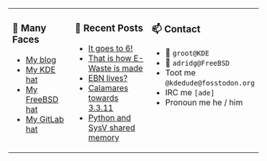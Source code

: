
<table><tr>
  
<td valign="top" width="30%">
  
### 🙋 Many Faces

- [My blog](https://euroquis.nl/bobulate/)
- [My KDE hat](https://invent.kde.org/adridg)
- [My FreeBSD hat](https://wiki.freebsd.org/AdriaanDeGroot)
- [My GitLab hat](https://gitlab.com/adriaandegroot)
</td>

<td valign="top" width="40%">
  
### 💬 Recent Posts

<!-- BLOG-POST-LIST:START -->
- [It goes to 6!](https://euroquis.nl//kde/2025/02/03/it-goes-to-6.html)
- [That is how E-Waste is made](https://euroquis.nl//blabla/2025/01/27/e-waste.html)
- [EBN lives?](https://euroquis.nl//blabla/2024/10/24/ebn.html)
- [Calamares towards 3.3.11](https://euroquis.nl//calamares/2024/10/24/calamares.html)
- [Python and SysV shared memory](https://euroquis.nl//blabla/2024/10/08/shm.html)
<!-- BLOG-POST-LIST:END -->
</td>

<td valign="top" width="30%">
  
### 📫 Contact

- 📧 `groot@KDE`
- 📧 `adridg@FreeBSD`
- Toot me `@kdedude@fosstodon.org`
- IRC me `[ade]`
- Pronoun me he / him
</td>

</tr></table>
